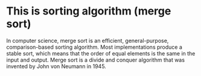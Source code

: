 # This is sorting algorithm (merge sort) #
In computer science, merge sort is an efficient, 
general-purpose, comparison-based sorting algorithm. 
Most implementations produce a stable sort, which means that 
the order of equal elements is the same in the input and output. 
Merge sort is a divide and conquer algorithm that was invented 
by John von Neumann in 1945.